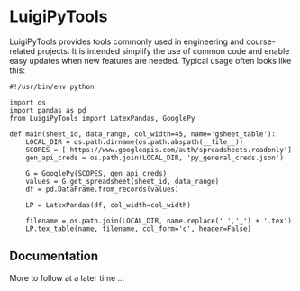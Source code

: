 # LuigiPyTools


LuigiPyTools provides tools commonly used in engineering and course-related projects. It is intended simplify the use of common code and enable easy updates when new features are needed. Typical usage often looks like this:

    #!/usr/bin/env python

    import os
    import pandas as pd
    from LuigiPyTools import LatexPandas, GooglePy

    def main(sheet_id, data_range, col_width=45, name='gsheet_table'):
        LOCAL_DIR = os.path.dirname(os.path.abspath(__file__))
        SCOPES = ['https://www.googleapis.com/auth/spreadsheets.readonly']
        gen_api_creds = os.path.join(LOCAL_DIR, 'py_general_creds.json')

        G = GooglePy(SCOPES, gen_api_creds)
        values = G.get_spreadsheet(sheet_id, data_range)
        df = pd.DataFrame.from_records(values)

        LP = LatexPandas(df, col_width=col_width)

        filename = os.path.join(LOCAL_DIR, name.replace(' ','_') + '.tex')
        LP.tex_table(name, filename, col_form='c', header=False)


## Documentation
More to follow at a later time ...